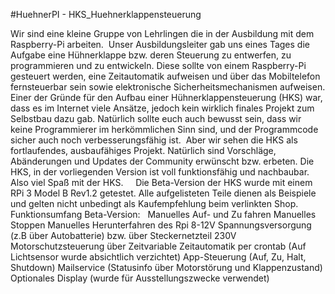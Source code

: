 #HuehnerPI - HKS_Huehnerklappensteuerung

Wir sind eine kleine Gruppe von Lehrlingen die in der Ausbildung mit dem Raspberry-Pi arbeiten.  
Unser Ausbildungsleiter gab uns eines Tages die Aufgabe eine Hühnerklappe bzw. deren Steuerung zu entwerfen, zu programmieren und zu entwickeln. 
Diese sollte von einem Raspberry-Pi gesteuert werden, eine Zeitautomatik aufweisen und über das Mobiltelefon fernsteuerbar sein sowie elektronische Sicherheitsmechanismen aufweisen. 
Einer der Gründe für den Aufbau einer Hühnerklappensteuerung (HKS) war, dass es im Internet viele Ansätze, jedoch kein wirklich finales Projekt zum Selbstbau dazu gab. 
Natürlich sollte euch auch bewusst sein, dass wir keine Programmierer im herkömmlichen Sinn sind, und der Programmcode sicher auch noch verbesserungsfähig ist.  
Aber wir sehen die HKS als fortlaufendes, ausbaufähiges Projekt. Natürlich sind Vorschläge, Abänderungen und Updates der Community erwünscht bzw. erbeten. 
Die HKS, in der vorliegenden Version ist voll funktionsfähig und nachbaubar. 
Also viel Spaß mit der HKS. 
 
 
Die Beta-Version der HKS wurde mit einem RPi 3 Model B Rev1.2 getestet. 
Alle aufgelisteten Teile dienen als Beispiele und gelten nicht unbedingt als Kaufempfehlung beim verlinkten Shop. 
 
 
Funktionsumfang Beta-Version: 
 
Manuelles Auf- und Zu fahren 
Manuelles Stoppen 
Manuelles Herunterfahren des Rpi 
8-12V Spannungsversorgung (z.B über Autobatterie) bzw. über Steckernetzteil 230V 
Motorschutzsteuerung über Zeitvariable 
Zeitautomatik per crontab (Auf Lichtsensor wurde absichtlich verzichtet) 
App-Steuerung (Auf, Zu, Halt, Shutdown) 
Mailservice (Statusinfo über Motorstörung und Klappenzustand) 
Optionales Display (wurde für Ausstellungszwecke verwendet)
